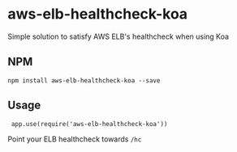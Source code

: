 # aws-elb-healthcheck-koa
Simple solution to satisfy AWS ELB's healthcheck when using Koa

## NPM
```
npm install aws-elb-healthcheck-koa --save
```

## Usage
```
 app.use(require('aws-elb-healthcheck-koa'))
```
Point your ELB healthcheck towards `/hc`